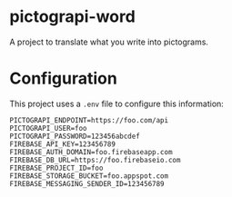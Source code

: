 # pictograpi-word
A project to translate what you write into pictograms.

# Configuration
This project uses a ``.env`` file to configure this information:

```
PICTOGRAPI_ENDPOINT=https://foo.com/api
PICTOGRAPI_USER=foo
PICTOGRAPI_PASSWORD=123456abcdef
FIREBASE_API_KEY=123456789
FIREBASE_AUTH_DOMAIN=foo.firebaseapp.com
FIREBASE_DB_URL=https://foo.firebaseio.com
FIREBASE_PROJECT_ID=foo
FIREBASE_STORAGE_BUCKET=foo.appspot.com
FIREBASE_MESSAGING_SENDER_ID=123456789
```
